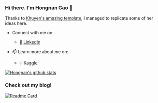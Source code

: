 <!-- Please don't remove this: Grab your social icons from https://github.com/carlsednaoui/gitsocial -->

### Hi there. I'm Hongnan Gao 👋

Thanks to [Khuyen's amazing template](https://github.com/khuyentran1401/khuyentran1401), I managed to replicate some of her ideas here.

<!--
**gao-hongnan/gao-hongnan** is a ✨ _special_ ✨ repository because its `README.md` (this file) appears on your GitHub profile.
-->

- Connect with me on:
  - :office: [LinkedIn](https://www.linkedin.com/feed/)

- 📫 Learn more about me on:  
  - :bulb: [Kaggle](https://www.kaggle.com/reighns)

  
[![Hongnan's github stats](https://github-readme-stats.vercel.app/api?username=gao-hongnan&count_private=true&show_icons=true&theme=radical&hide_rank=false)](https://github.com/anuraghazra/github-readme-stats)


### Check out my blog!

[![Readme Card](https://github-readme-stats.vercel.app/api/pin/?username=gao-hongnan&repo=reighns-ml-blog)](https://gao-hongnan.github.io/reighns-ml-blog/)
